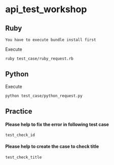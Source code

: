 # api_test_workshop

## Ruby
`You have to execute bundle install first`

Execute
```
ruby test_case/ruby_request.rb
```

## Python

Execute
```
python test_case/python_request.py
```

## Practice

#### Please help to fix the error in following test case
`test_check_id`

#### Please help to create the case to check title
`test_check_title`
